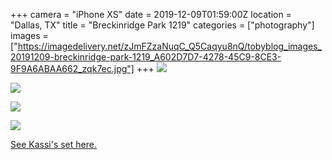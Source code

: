 +++
camera = "iPhone XS"
date = 2019-12-09T01:59:00Z
location = "Dallas, TX"
title = "Breckinridge Park 1219"
categories = ["photography"]
images = ["https://imagedelivery.net/zJmFZzaNuqC_Q5Caqyu8nQ/tobyblog_images_20191209-breckinridge-park-1219_A602D7D7-4278-45C9-8CE3-9F9A6ABAA662_zqk7ec.jpg"]
+++
![](https://imagedelivery.net/zJmFZzaNuqC_Q5Caqyu8nQ/tobyblog_images_20191209-breckinridge-park-1219_A602D7D7-4278-45C9-8CE3-9F9A6ABAA662_zqk7ec.jpg/fit=scale-down,w=780,sharpen=1,f=auto,q=0.9,slow-connection-quality=0.3) 
<!--more-->

![](https://imagedelivery.net/zJmFZzaNuqC_Q5Caqyu8nQ/tobyblog_images_remote_cloudinary_94fe100f_FFD088F2-7BE6-4CB9-B75E-3C64619FA00B_vwddcp.jpg/fit=scale-down,w=780,sharpen=1,f=auto,q=0.9,slow-connection-quality=0.3)

![](https://imagedelivery.net/zJmFZzaNuqC_Q5Caqyu8nQ/tobyblog_images_remote_cloudinary_169e0146_27C5FC78-E07E-4604-801F-574A5CB00133_z3nqkq.jpg/fit=scale-down,w=780,sharpen=1,f=auto,q=0.9,slow-connection-quality=0.3)

![](https://imagedelivery.net/zJmFZzaNuqC_Q5Caqyu8nQ/tobyblog_images_remote_cloudinary_a8cd5b63_93060943-FE4B-495D-9F91-1AEB4732F27F_z2wpqs.jpg/fit=scale-down,w=780,sharpen=1,f=auto,q=0.9,slow-connection-quality=0.3)

[See Kassi's set here.](https://kassiblogtoo.blogspot.com/2019/12/an-evening-walk-at-breckinridge-park.html?m=1)
